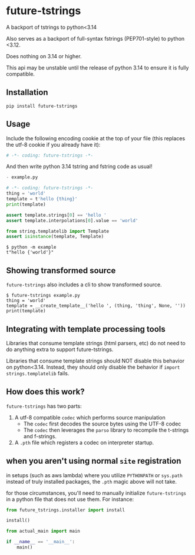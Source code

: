 
future-tstrings
===============

A backport of tstrings to python<3.14

Also serves as a backport of full-syntax fstrings (PEP701-style) to python <3.12.

Does nothing on 3.14 or higher.

This api may be unstable until the release of python 3.14 to ensure it is fully compatible.


## Installation

`pip install future-tstrings`


## Usage

Include the following encoding cookie at the top of your file (this replaces
the utf-8 cookie if you already have it):

```python
# -*- coding: future-tstrings -*-
```

And then write python 3.14 tstring and fstring code as usual!


```python
- example.py

# -*- coding: future-tstrings -*-
thing = 'world'
template = t'hello {thing}'
print(template)

assert template.strings[0] == 'hello '
assert template.interpolations[0].value == 'world'

from string.templatelib import Template
assert isinstance(template, Template)
```

```console
$ python -m example
t"hello {'world'}"
```

## Showing transformed source

`future-tstrings` also includes a cli to show transformed source.

```console
$ future-tstrings example.py
thing = 'world'
template = __create_template__('hello ', (thing, 'thing', None, ''))
print(template)
```

## Integrating with template processing tools

Libraries that consume template strings (html parsers, etc) do not need to do anything extra to support future-tstrings.

Libraries that consume template strings should NOT disable this behavior on python<3.14. Instead, they should only disable the behavior if `import strings.templatelib` fails.

## How does this work?

`future-tstrings` has two parts:

1. A utf-8 compatible `codec` which performs source manipulation
    - The `codec` first decodes the source bytes using the UTF-8 codec
    - The `codec` then leverages the `parso` library to recompile the
      t-strings and f-strings.
2. A `.pth` file which registers a codec on interpreter startup.

## when you aren't using normal `site` registration

in setups (such as aws lambda) where you utilize `PYTHONPATH` or `sys.path`
instead of truly installed packages, the `.pth` magic above will not take.

for those circumstances, you'll need to manually initialize `future-tstrings`
in a python file that does not use them. For instance:

```python
from future_tstrings.installer import install

install()

from actual_main import main

if __name__ == '__main__':
    main()
```
